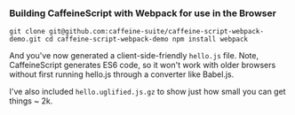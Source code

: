 ### Building CaffeineScript with Webpack for use in the Browser


`
git clone git@github.com:caffeine-suite/caffeine-script-webpack-demo.git
cd caffeine-script-webpack-demo
npm install
webpack
`

And you've now generated a client-side-friendly `hello.js` file. Note, CaffeineScript generates ES6 code, so it won't work with older browsers without first running hello.js through a converter like Babel.js.

I've also included `hello.uglified.js.gz` to show just how small you can get things ~ 2k.